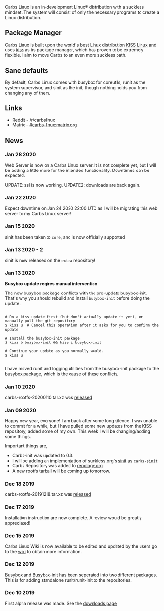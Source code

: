 Carbs Linux is an in-development Linux® distribution with a suckless mindset.
The system will consist of only the necessary programs to create a Linux
distribution.

Package Manager
---------------

Carbs Linux is built upon the world's best Linux distribution 
[KISS Linux](https://getkiss.org) and uses [kiss](https://github.com/kisslinux/kiss)
as its package manager, which has proven to be extremely flexible. I aim to move Carbs
to an even more suckless path.


Sane defaults
-------------

By default, Carbs Linux comes with busybox for coreutils, runit as the system 
supervisor, and sinit as the init, though nothing holds you from changing any
of them.


Links
-----

* Reddit - [/r/carbslinux](http://reddit.com/r/carbslinux)
* Matrix - [#carbs-linux:matrix.org](https://matrix.to/#/#carbs-linux:matrix.org)


News
----

### Jan 28 2020

Web Server is now on a Carbs Linux server. It is not complete yet,
but I will be adding a little more for the intended functionality.
Downtimes can be expected.

UPDATE: ssl is now working.
UPDATE2: downloads are back again.

### Jan 22 2020

Expect downtime on Jan 24 2020 22:00 UTC as I will be migrating
this web server to my Carbs Linux server!

### Jan 15 2020

sinit has been taken to `core`, and is now officially supported

### Jan 13 2020 - 2

sinit is now released on the `extra` repository!

### Jan 13 2020

**Busybox update reqires manual intervention**

The new busybox package conflicts with the pre-update busybox-init. That's why
you should rebuild and install `busybox-init` before doing the update.

<pre><code>
# Do a kiss update first (but don't actually update it yet), or manually pull the git repository
$ kiss u  # Cancel this operation after it asks for you to confirm the update

# Install the busybox-init package
$ kiss b busybox-init && kiss i busybox-init

# Continue your update as you normally would.
$ kiss u

</code></pre>

I have moved runit and logging utilities from the busybox-init package to the busybox
package, which is the cause of these conflicts.

### Jan 10 2020

carbs-rootfs-20200110.tar.xz was [released](//dl.carbslinux.org/releases)

### Jan 09 2020

Happy new year, everyone! I am back after some long silence. I was unable to commit for a
while, but I have pulled some new updates from the KISS repository, added some of my own.
This week I will be changing/adding some things.

Important things are,

* Carbs-init was updated to 0.3.
* I will be adding an implementation of suckless.org's [sinit](//core.suckless.org/sinit) as `carbs-sinit`
* Carbs Repository was added to [repology.org](//repology.org/repository/carbs)
* A new rootfs tarball will be coming up tomorrow.

### Dec 18 2019

carbs-rootfs-20191218.tar.xz was [released](//dl.carbslinux.org/releases)

### Dec 17 2019

Installation instruction are now complete. A review would be greatly appreciated!

### Dec 15 2019

Carbs Linux Wiki is now available to be edited and updated by the users go
to the [wiki](//wiki.carbslinux.org) to obtain more information.

### Dec 12 2019

Busybox and Busybox-init has been seperated into two different packages.
This is for adding standalone runit/runit-init to the repositories.

### Dec 10 2019

First alpha release was made. See the [downloads page](//dl.carbslinux.org/releases).
